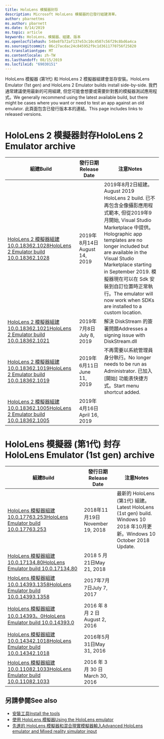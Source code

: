 ```yaml
---
title: HoloLens 模擬器封存
description: Microsoft HoloLens 模擬器的已發行組建清單。
author: pbarnettms
ms.author: pbarnett
ms.date: 8/14/2019
ms.topic: article
keywords: HoloLens、模擬器、組建、版本
ms.openlocfilehash: 548e8fb72af137e53c10c4507c56f29c8bd6a4ca
ms.sourcegitcommit: 06c27acdac24c845952f9c1d3611770756f25820
ms.translationtype: MT
ms.contentlocale: zh-TW
ms.lasthandoff: 08/15/2019
ms.locfileid: "69030151"
---
```

<span data-ttu-id="bcfc8-104">HoloLens 模擬器 (第1代) 和 HoloLens 2 模擬器組建會並存安裝。</span><span class="sxs-lookup"><span data-stu-id="bcfc8-104">HoloLens Emulator (1st gen) and HoloLens 2 Emulator builds install side-by-side.</span></span> <span data-ttu-id="bcfc8-105">我們通常建議使用最新的可用組建, 但您可能會想要或需要針對舊的模擬器測試應用程式。</span><span class="sxs-lookup"><span data-stu-id="bcfc8-105">We generally recommend using the latest available build, but there might be cases where you want or need to test an app against an old emulator.</span></span> <span data-ttu-id="bcfc8-106">此頁面包含已發行版本本的連結。</span><span class="sxs-lookup"><span data-stu-id="bcfc8-106">This page includes links to released versions.</span></span>


# <a name="hololens-2-emulator-archive"></a><span data-ttu-id="bcfc8-107">HoloLens 2 模擬器封存</span><span class="sxs-lookup"><span data-stu-id="bcfc8-107">HoloLens 2 Emulator archive</span></span>


|  <span data-ttu-id="bcfc8-108">組建</span><span class="sxs-lookup"><span data-stu-id="bcfc8-108">Build</span></span> |  <span data-ttu-id="bcfc8-109">發行日期</span><span class="sxs-lookup"><span data-stu-id="bcfc8-109">Release Date</span></span> |  <span data-ttu-id="bcfc8-110">注意</span><span class="sxs-lookup"><span data-stu-id="bcfc8-110">Notes</span></span> | 
|----------|----------|----------|
|  [<span data-ttu-id="bcfc8-111">HoloLens 2 模擬器組建10.0.18362.1028</span><span class="sxs-lookup"><span data-stu-id="bcfc8-111">HoloLens 2 Emulator build 10.0.18362.1028</span></span>](https://go.microsoft.com/fwlink/?linkid=2101019) | <span data-ttu-id="bcfc8-112">2019年8月14日</span><span class="sxs-lookup"><span data-stu-id="bcfc8-112">August 14, 2019</span></span> | <span data-ttu-id="bcfc8-113">2019年8月2日組建。</span><span class="sxs-lookup"><span data-stu-id="bcfc8-113">August 2019 HoloLens 2 build.</span></span>  <span data-ttu-id="bcfc8-114">已不再包含全像攝影應用程式範本, 但從2019年9月開始, Visual Studio Marketplace 中提供。</span><span class="sxs-lookup"><span data-stu-id="bcfc8-114">Holographic app templates are no longer included but are available in the Visual Studio Marketplace starting in September 2019.</span></span>  <span data-ttu-id="bcfc8-115">模擬器現在可以在 Sdk 安裝到自訂位置時正常執行。</span><span class="sxs-lookup"><span data-stu-id="bcfc8-115">The emulator will now work when SDKs are installed to a custom location.</span></span> |
|  [<span data-ttu-id="bcfc8-116">HoloLens 2 模擬器組建10.0.18362.1021</span><span class="sxs-lookup"><span data-stu-id="bcfc8-116">HoloLens 2 Emulator build 10.0.18362.1021</span></span>](https://go.microsoft.com/fwlink/?linkid=2098508) | <span data-ttu-id="bcfc8-117">2019年7月8日</span><span class="sxs-lookup"><span data-stu-id="bcfc8-117">July 8, 2019</span></span> | <span data-ttu-id="bcfc8-118">解決 DiskStream 的簽署問題</span><span class="sxs-lookup"><span data-stu-id="bcfc8-118">Addresses a signing issue with DiskStream.dll</span></span> |
|  [<span data-ttu-id="bcfc8-119">HoloLens 2 模擬器組建10.0.18362.1019</span><span class="sxs-lookup"><span data-stu-id="bcfc8-119">HoloLens 2 Emulator build 10.0.18362.1019</span></span>](https://go.microsoft.com/fwlink/?linkid=2095316) | <span data-ttu-id="bcfc8-120">2019年6月11日</span><span class="sxs-lookup"><span data-stu-id="bcfc8-120">June 11, 2019</span></span> | <span data-ttu-id="bcfc8-121">不再需要以系統管理員身分執行。</span><span class="sxs-lookup"><span data-stu-id="bcfc8-121">No longer needs to be run as Administrator.</span></span>  <span data-ttu-id="bcfc8-122">已加入 [開始] 功能表快捷方式。</span><span class="sxs-lookup"><span data-stu-id="bcfc8-122">Start menu shortcut added.</span></span> |
|  [<span data-ttu-id="bcfc8-123">HoloLens 2 模擬器組建10.0.18362.1005</span><span class="sxs-lookup"><span data-stu-id="bcfc8-123">HoloLens 2 Emulator build 10.0.18362.1005</span></span>](https://go.microsoft.com/fwlink/?linkid=2087187) | <span data-ttu-id="bcfc8-124">2019年4月16日</span><span class="sxs-lookup"><span data-stu-id="bcfc8-124">April 16, 2019</span></span> |  |


# <a name="hololens-emulator-1st-gen-archive"></a><span data-ttu-id="bcfc8-125">HoloLens 模擬器 (第1代) 封存</span><span class="sxs-lookup"><span data-stu-id="bcfc8-125">HoloLens Emulator (1st gen) archive</span></span>


|  <span data-ttu-id="bcfc8-126">組建</span><span class="sxs-lookup"><span data-stu-id="bcfc8-126">Build</span></span> |  <span data-ttu-id="bcfc8-127">發行日期</span><span class="sxs-lookup"><span data-stu-id="bcfc8-127">Release Date</span></span> |  <span data-ttu-id="bcfc8-128">注意</span><span class="sxs-lookup"><span data-stu-id="bcfc8-128">Notes</span></span> | 
|----------|----------|----------|
|  [<span data-ttu-id="bcfc8-129">HoloLens 模擬器組建10.0.17763.253</span><span class="sxs-lookup"><span data-stu-id="bcfc8-129">HoloLens Emulator build 10.0.17763.253</span></span>](https://go.microsoft.com/fwlink/?linkid=2065980) | <span data-ttu-id="bcfc8-130">2018年11月19日</span><span class="sxs-lookup"><span data-stu-id="bcfc8-130">November 19, 2018</span></span> | <span data-ttu-id="bcfc8-131">最新的 HoloLens (第1代) 組建。</span><span class="sxs-lookup"><span data-stu-id="bcfc8-131">Latest HoloLens (1st gen) build.</span></span> <span data-ttu-id="bcfc8-132">Windows 10 2018 年10月更新。</span><span class="sxs-lookup"><span data-stu-id="bcfc8-132">Windows 10 October 2018 Update.</span></span> |
|  [<span data-ttu-id="bcfc8-133">HoloLens 模擬器組建10.0.17134.80</span><span class="sxs-lookup"><span data-stu-id="bcfc8-133">HoloLens Emulator build 10.0.17134.80</span></span>](https://go.microsoft.com/fwlink/?linkid=874531) | <span data-ttu-id="bcfc8-134">2018 5 月21日</span><span class="sxs-lookup"><span data-stu-id="bcfc8-134">May 21, 2018</span></span> | 
|  [<span data-ttu-id="bcfc8-135">HoloLens 模擬器組建10.0.14393.1358</span><span class="sxs-lookup"><span data-stu-id="bcfc8-135">HoloLens Emulator build 10.0.14393.1358</span></span>](https://go.microsoft.com/fwlink/?linkid=852626) |  <span data-ttu-id="bcfc8-136">2017年7月7日</span><span class="sxs-lookup"><span data-stu-id="bcfc8-136">July 7, 2017</span></span> |
|  [<span data-ttu-id="bcfc8-137">HoloLens 模擬器組建10.0.14393。0</span><span class="sxs-lookup"><span data-stu-id="bcfc8-137">HoloLens Emulator build 10.0.14393.0</span></span>](http://go.microsoft.com/fwlink/?LinkID=823018) |  <span data-ttu-id="bcfc8-138">2016 年 8 月 2 日</span><span class="sxs-lookup"><span data-stu-id="bcfc8-138">August 2, 2016</span></span> |
|  [<span data-ttu-id="bcfc8-139">HoloLens 模擬器組建10.0.14342.1018</span><span class="sxs-lookup"><span data-stu-id="bcfc8-139">HoloLens Emulator build 10.0.14342.1018</span></span>](http://go.microsoft.com/fwlink/?LinkID=823018) |  <span data-ttu-id="bcfc8-140">2016年5月31日</span><span class="sxs-lookup"><span data-stu-id="bcfc8-140">May 31, 2016</span></span> |
|  [<span data-ttu-id="bcfc8-141">HoloLens 模擬器組建10.0.11082.1033</span><span class="sxs-lookup"><span data-stu-id="bcfc8-141">HoloLens Emulator build 10.0.11082.1033</span></span>](http://go.microsoft.com/fwlink/?LinkID=724053) |  <span data-ttu-id="bcfc8-142">2016 年 3 月 30 日</span><span class="sxs-lookup"><span data-stu-id="bcfc8-142">March 30, 2016</span></span> |

## <a name="see-also"></a><span data-ttu-id="bcfc8-143">另請參閱</span><span class="sxs-lookup"><span data-stu-id="bcfc8-143">See also</span></span>
* [<span data-ttu-id="bcfc8-144">安裝工具</span><span class="sxs-lookup"><span data-stu-id="bcfc8-144">Install the tools</span></span>](install-the-tools.md)
* [<span data-ttu-id="bcfc8-145">使用 HoloLens 模擬器</span><span class="sxs-lookup"><span data-stu-id="bcfc8-145">Using the HoloLens emulator</span></span>](using-the-hololens-emulator.md)
* [<span data-ttu-id="bcfc8-146">先進的 HoloLens 模擬器和混合現實模擬器輸入</span><span class="sxs-lookup"><span data-stu-id="bcfc8-146">Advanced HoloLens emulator and Mixed reality simulator input</span></span>](advanced-hololens-emulator-and-mixed-reality-simulator-input.md)
